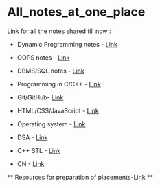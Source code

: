# All_notes_at_one_place

Link for all the notes shared till now : 

- Dynamic Programming notes - [Link](https://github.com/riti2409/Dynamic-Programming-Notes) 

- OOPS notes - [Link](https://github.com/riti2409/OOPS_NOTES )

- DBMS/SQL notes - [Link](https://github.com/riti2409/DBMS_SQL-Notes )

- Programming in C/C++ - [Link](https://github.com/riti2409/Programming_with_C_and_Cplus-plus )

- Git/GitHub- [Link](https://github.com/riti2409/Git-GitHub )

- HTML/CSS/JavaScript - [Link](https://github.com/riti2409/Resources_for_Web_Development )

- Operating system - [Link](https://github.com/riti2409/Operating_System )

- DSA - [Link](https://github.com/riti2409/Complete_DSA)

- C++ STL - [Link](https://github.com/riti2409/Cplus-plus-STL )

- CN - [Link](https://www.linkedin.com/feed/update/urn:li:activity:6904693012644147201/)

** Resources for preparation of placements-[Link](https://lnkd.in/d6zpHj4P) **
